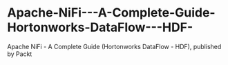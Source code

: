 # Apache-NiFi---A-Complete-Guide-Hortonworks-DataFlow---HDF-
Apache NiFi - A Complete Guide (Hortonworks DataFlow - HDF), published by Packt
